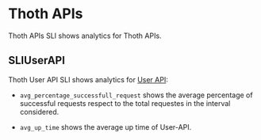 # Thoth APIs

Thoth APIs SLI shows analytics for Thoth APIs.

## SLIUserAPI

Thoth User API SLI shows analytics for [User API](https://github.com/thoth-station/user-api):

- `avg_percentage_successfull_request` shows the average percentage of successful requests respect to the total requestes in the interval considered.

- `avg_up_time` shows the average up time of User-API.
